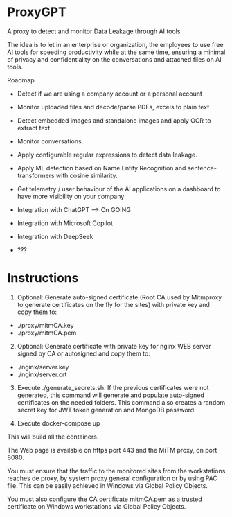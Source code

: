 # ProxyGPT
A proxy to detect and monitor Data Leakage through AI tools

The idea is to let in an enterprise or organization, the employees to use free AI tools for speeding productivity while at the same time, ensuring a minimal of privacy and confidentiality on the conversations and attached files on AI tools.

Roadmap

- Detect if we are using a company account or a personal account
- Monitor uploaded files and decode/parse PDFs, excels to plain text 
- Detect embedded images and standalone images and apply OCR to extract text
- Monitor conversations.
- Apply configurable regular expressions to detect data leakage.
- Apply ML detection based on Name Entity Recognition and sentence-transformers with cosine similarity.
- Get telemetry / user behaviour of the AI applications on a dashboard to have more visibility on your company

- Integration with ChatGPT --> On GOING
- Integration with Microsoft Copilot
- Integration with DeepSeek
- ???

# Instructions

1. Optional: Generate auto-signed certificate (Root CA used by Mitmproxy to generate certificates on the fly for the sites) with private key and copy them to:
- ./proxy/mitmCA.key
- ./proxy/mitmCA.pem

2. Optional: Generate certificate with private key for nginx WEB server signed by CA or autosigned and copy them to:
- ./nginx/server.key
- ./nginx/server.crt

3. Execute ./generate_secrets.sh. If the previous certificates were not generated, this command will generate and populate auto-signed certificates on the needed folders. This command also creates a random secret key for JWT token generation and MongoDB password.

4. Execute docker-compose up

This will build all the containers.

The Web page is available on https port 443 and the MiTM proxy, on port 8080.

You must ensure that the traffic to the monitored sites from the workstations reaches de proxy, by system proxy general configuration or by using PAC file. This can be easily achieved in Windows via Global Policy Objects.

You must also configure the CA certificate mitmCA.pem as a trusted certificate on Windows workstations via Global Policy Objects. 